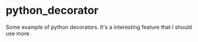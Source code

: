 python_decorator
================

Some example of python decorators. It's a interesting feature that I should use more.
